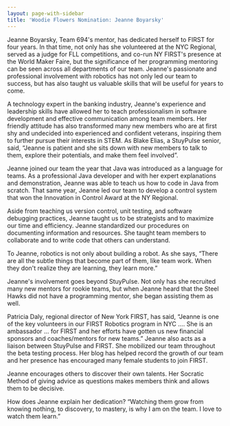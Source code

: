 ```yaml
---
layout: page-with-sidebar
title: 'Woodie Flowers Nomination: Jeanne Boyarsky'
---
```

Jeanne Boyarsky, Team 694's mentor, has dedicated herself to FIRST for
four years.  In that time, not only has she volunteered at the NYC Regional,
served as a judge for FLL competitions, and co-run NY FIRST's presence at the
World Maker Faire, but the significance of her programming mentoring can be
seen across all departments of our team. Jeanne's passionate and professional
involvement with robotics has not only led our team to success, but has also
taught us valuable skills that will be useful for years to come.

A technology expert in the banking industry, Jeanne's experience and
leadership skills have allowed her to teach professionalism in software
development and effective communication among team members. Her friendly
attitude has also transformed many new members who are at first shy and
undecided into experienced and confident veterans, inspiring them to further
pursue their interests in STEM. As Blake Elias, a StuyPulse senior, said, “Jeanne
is patient and she sits down with new members to talk to them, explore their
potentials, and make them feel involved”.

Jeanne joined our team the year that Java was introduced as a language
for teams. As a professional Java developer and with her expert explanations and
demonstration, Jeanne was able to teach us how to code in Java from scratch.
That same year, Jeanne led our team to develop a control system that won the
Innovation in Control Award at the NY Regional.

Aside from teaching us version control, unit testing, and software
debugging practices, Jeanne taught us to be strategists and to maximize our time
and efficiency. Jeanne standardized our procedures on documenting information
and resources. She taught team members to collaborate and to write code that
others can understand.

To Jeanne, robotics is not only about building a robot. As she says, “There
are all the subtle things that become part of them, like team work. When they
don't realize they are learning, they learn more.”

Jeanne's involvement goes beyond StuyPulse. Not only has she recruited
many new mentors for rookie teams, but when Jeanne heard that the Steel
Hawks did not have a programming mentor, she began assisting them as well.

Patricia Daly, regional director of New York FIRST, has said, “Jeanne is
one of the key volunteers in our FIRST Robotics program in NYC …. She is an
ambassador … for FIRST and her efforts have gotten us new financial sponsors
and coaches/mentors for new teams.” Jeanne also acts as a liaison between
StuyPulse and FIRST. She mobilized our team throughout the beta testing
process. Her blog has helped record the growth of our team and her presence has
encouraged many female students to join FIRST.

Jeanne encourages others to discover their own talents. Her Socratic
Method of giving advice as questions makes members think and allows them to
be decisive.

How does Jeanne explain her dedication? “Watching them grow from
knowing nothing, to discovery, to mastery, is why I am on the team. I love to
watch them learn.”
